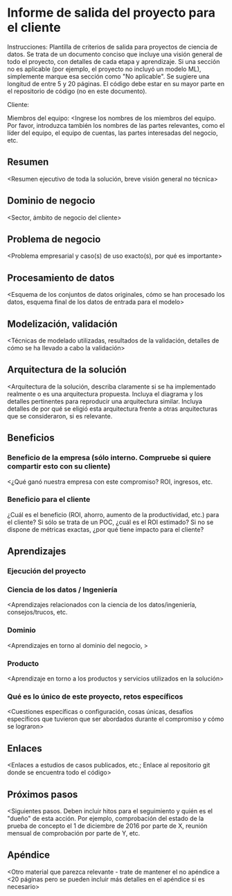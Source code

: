 # Informe de salida del proyecto <X> para el cliente <Y>

Instrucciones: Plantilla de criterios de salida para proyectos de ciencia de datos. Se trata de un documento conciso que incluye una visión general de todo el proyecto, con detalles de cada etapa y aprendizaje. Si una sección no es aplicable (por ejemplo, el proyecto no incluyó un modelo ML), simplemente marque esa sección como "No aplicable". Se sugiere una longitud de entre 5 y 20 páginas. El código debe estar en su mayor parte en el repositorio de código (no en este documento).

Cliente: <Ingrese el nombre del cliente>

Miembros del equipo: <Ingrese los nombres de los miembros del equipo. Por favor, introduzca también los nombres de las partes relevantes, como el líder del equipo, el equipo de cuentas, las partes interesadas del negocio, etc.

## Resumen

<Resumen ejecutivo de toda la solución, breve visión general no técnica>

## Dominio de negocio
<Sector, ámbito de negocio del cliente>

## Problema de negocio
<Problema empresarial y caso(s) de uso exacto(s), por qué es importante>

## Procesamiento de datos
<Esquema de los conjuntos de datos originales, cómo se han procesado los datos, esquema final de los datos de entrada para el modelo>

## Modelización, validación
<Técnicas de modelado utilizadas, resultados de la validación, detalles de cómo se ha llevado a cabo la validación>

## Arquitectura de la solución
<Arquitectura de la solución, describa claramente si se ha implementado realmente o es una arquitectura propuesta. Incluya el diagrama y los detalles pertinentes para reproducir una arquitectura similar. Incluya detalles de por qué se eligió esta arquitectura frente a otras arquitecturas que se consideraron, si es relevante.

## Beneficios
	
### Beneficio de la empresa (sólo interno. Compruebe si quiere compartir esto con su cliente)
<¿Qué ganó nuestra empresa con este compromiso? ROI, ingresos, etc.

### Beneficio para el cliente
¿Cuál es el beneficio (ROI, ahorro, aumento de la productividad, etc.) para el cliente? Si sólo se trata de un POC, ¿cuál es el ROI estimado? Si no se dispone de métricas exactas, ¿por qué tiene impacto para el cliente?

## Aprendizajes

### Ejecución del proyecto
<Aprendizajes en torno al proceso de compromiso con el cliente>

### Ciencia de los datos / Ingeniería
<Aprendizajes relacionados con la ciencia de los datos/ingeniería, consejos/trucos, etc.


### Dominio
<Aprendizajes en torno al dominio del negocio, \>

### Producto
<Aprendizaje en torno a los productos y servicios utilizados en la solución>

### Qué es lo único de este proyecto, retos específicos
<Cuestiones específicas o configuración, cosas únicas, desafíos específicos que tuvieron que ser abordados durante el compromiso y cómo se lograron>

## Enlaces
<Enlaces a estudios de casos publicados, etc.; Enlace al repositorio git donde se encuentra todo el código>

## Próximos pasos
 
<Siguientes pasos. Deben incluir hitos para el seguimiento y quién es el "dueño" de esta acción. Por ejemplo, comprobación del estado de la prueba de concepto el 1 de diciembre de 2016 por parte de X, reunión mensual de comprobación por parte de Y, etc.

## Apéndice
<Otro material que parezca relevante - trate de mantener el no apéndice a <20 páginas pero se pueden incluir más detalles en el apéndice si es necesario>
